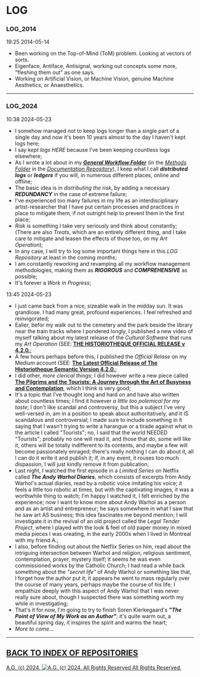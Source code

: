 LOG
===

### LOG_2014

19:25 2014-05-14

* Been working on the Top-of-Mind (ToM) problem. Looking at vectors of sorts.
* Eigenface, Antiface, Antisignal, working out concepts some more, "fleshing them out" as one says.
* Working on Artificial Vision, or Machine Vision, genuine Machine Aesthetics, or Anaesthetics.

- - - - - - -

### LOG_2024

10:38 2024-05-23

* I somehow managed not to keep logs longer than a single part of a single day and now it's been 10 years almost to the day I haven't kept logs here;
* I say *kept logs HERE* because I've been keeping countless logs elsewhere;
* As I wrote a lot about in my [__*General Workflow Folder*__](https://github.com/antiface/Documentation/tree/master/METHODS/GeneralWorkflow) (in the [*Methods Folder*](https://github.com/antiface/Documentation/tree/master/METHODS) in the [*Documentation Repository*](https://github.com/antiface/Documentation)), I keep what I call __*distributed logs*__ or __*ledgers*__ if you will, in numerous different places, online and offline;
* The basic idea is in *distributing the risk*, by adding a necessary __*REDUNDANCY*__ in the case of extreme failure;
* I've experienced too many failures in my life as an interdisciplinary artist-researcher that I have put certain processes and practices in place to mitigate them, if not outright help to prevent them in the first place;
* *Risk* is something I take very seriously and think about constantly; (There are also *Treats*, which are an entirely different thing, and I take care to mitigate and leasen the effects of those too, on my *Art Operation*);
* In any case, I will try to log some important things here in this *LOG Repository* at least in the coming months;
* I am constantly reworking and revamping all my workflow management methodologies, making them as __*RIGOROUS*__ and __*COMPREHENSIVE*__ as possible;
* It's forever a *Work in Progress*;

13:45 2024-05-23

* I just came back from a nice, sizeable walk in the midday sun. It was grandiose. I had many great, profound experiences. I feel refreshed and reinvigorated;
* Ealier, befor my walk out to the cemetery and the park beside the library near the train tracks where I pondered longly, I published a new video of myself talking about my latest release of the *Cultural Software* that runs my *Art Operation* (SEE: [__THE HISTORIOTHEQUE OFFICIAL RELEASE v 4.2.0.__](https://www.youtube.com/watch?v=v7XK3AsD0IA);
* A few hours perhaps before this, I published the *Official Relase* on my Medium account (SEE: [__The Latest Official Release of The Historiotheque Semantic Version 4.2.0.__](https://medium.com/historiotheque/the-latest-official-release-of-the-historiotheque-semantic-version-4-2-0-216f21e93a91);
* I did other, *more clerical things*; I did however write a new piece called [__The Pilgrims and the Tourists: A Journey through the Art of Busyness and Contemplation__](https://medium.com/the-painters-almanach/the-pilgrims-and-the-tourists-a-journey-through-the-art-of-busyness-and-contemplation-c30cd577c8ba), which I think is very good;
* It's a topic that I've thought long and hard on and have also written about countless times; I find it however *a little too polemical for my taste*; I don't like scandal and controversy, but this a subject I've very well-versed in, am in a position to speak about authoritatively, and it IS scandalous and controversial; I made sure to include something in it saying that I wasn't trying to write a harangue or a tirade against what in the article I called "Tourists"; no, I said that the world NEEDED "Tourists"; probably no one will read it, and those that do, some will like it, others will be totally indifferent to its contents, and maybe a few will become passionately enraged; there's really nothing I can do about it, all I can do it write it and publish it; if, in any event, it rouses too much dispassion, I will just kindly remove it from publication;
* Last night, I watched the first episode in a *Limited Series* on Netflix called __*The Andy Warhol Diaries*__, which consists of excerpts from Andy Warhol's actual diaries, read by a robotic voice imitating his voice; it feels a little too robotic at times, but with the captivating images, it was a worthwhile thing to watch; I'm happy I watched it, I felt enriched by the experience; now I want to know more about Andy Warhol as a person and as an artist and entrepreneur; he says somewhere in what I saw that he saw art AS business; this idea fascinates me beyond mention; I will investigate it in the revival of an old project called the *Legal Tender Project*, where I played with the look & feel of old paper money in mixed media pieces I was creating, in the early 2000s when I lived in Montreal with my friend A.;
* I also, before finding out about the Netflix Series on him, read about the intriguing intersection between Warhol and religion, religious sentiment, contemplation, prayer, mystery itself; it seems he was even commissioned works by the Catholic Church; I had read a while back something about the *"secret life"* of Andy Warhol or something like that, I forget how the author put it; it appears he went to mass regularly over the course of many years, perhaps maybe the course of his life; I empathize deeply with this aspect of Andy Warhol that I was never really sure about, though I suspected there was something worth my while in investigating;
* That's it for now, I'm going to try to finish Soren Kierkegaard's __*"The Point of View of My Work as an Author"*__; it's quite warm out, a beautiful spring day, it inspires the spirit and warms the heart;
* *More to come...*
  
- - - - - - -

## [BACK TO INDEX OF REPOSITORIES](https://github.com/antiface/Index)

[A.G. (c) 2024. ![A.G. (c) 2024. All Rights Reserved](https://historiotheque.files.wordpress.com/2016/11/ag_signature_official_2015_50px_cropped.jpg) All Rights Reserved.](http://alexgagnon.com)
